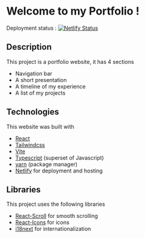 # Welcome to my Portfolio !

Deployment status : [![Netlify Status](https://api.netlify.com/api/v1/badges/ce23a961-e5e4-4f80-8e99-68098d08657d/deploy-status)](https://app.netlify.com/sites/stellular-babka-bb8f86/deploys)

## Description

This project is a portfolio website, it has 4 sections
- Navigation bar
- A short presentation
- A timeline of my experience
- A list of my projects

## Technologies

This website was built with 
- [React](https://react.dev/)
- [Tailwindcss](https://tailwindcss.com/)
- [Vite](https://vitejs.dev/)
- [Typescript](https://www.typescriptlang.org/) (superset of Javascript)
- [yarn](https://yarnpkg.com/) (package manager)
- [Netlify](https://www.netlify.com/) for deployment and hosting

## Libraries

This project uses the following libraries
- [React-Scroll](https://github.com/fisshy/react-scroll) for smooth scrolling
- [React-Icons](https://github.com/react-icons/react-icons) for icons
- [i18next](https://www.i18next.com/) for internationalization
